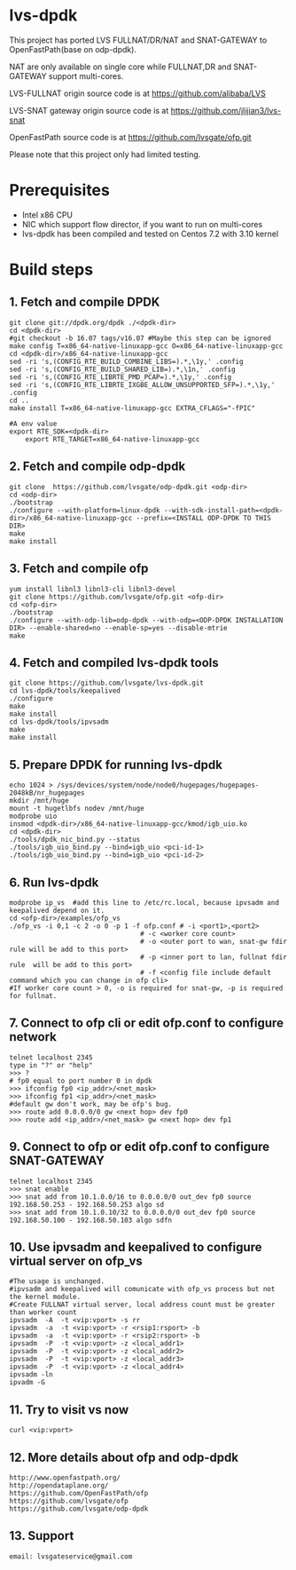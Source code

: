 # lvs-dpdk

This project has ported LVS FULLNAT/DR/NAT and SNAT-GATEWAY to OpenFastPath(base on odp-dpdk).

NAT are only available on single core while FULLNAT,DR and SNAT-GATEWAY support multi-cores.

LVS-FULLNAT origin source code is at https://github.com/alibaba/LVS

LVS-SNAT gateway origin source code is at https://github.com/jlijian3/lvs-snat

OpenFastPath source code is at https://github.com/lvsgate/ofp.git

Please note that this project only had limited testing.

# Prerequisites

- Intel x86 CPU
- NIC which support flow director, if you want to run on multi-cores
- lvs-dpdk has been compiled and tested on Centos 7.2 with 3.10 kernel

# Build steps

## 1. Fetch and compile DPDK

	git clone git://dpdk.org/dpdk ./<dpdk-dir>
	cd <dpdk-dir>
	#git checkout -b 16.07 tags/v16.07 #Maybe this step can be ignored
	make config T=x86_64-native-linuxapp-gcc O=x86_64-native-linuxapp-gcc
	cd <dpdk-dir>/x86_64-native-linuxapp-gcc
	sed -ri 's,(CONFIG_RTE_BUILD_COMBINE_LIBS=).*,\1y,' .config
	sed -ri 's,(CONFIG_RTE_BUILD_SHARED_LIB=).*,\1n,' .config
	sed -ri 's,(CONFIG_RTE_LIBRTE_PMD_PCAP=).*,\1y,' .config
	sed -ri 's,(CONFIG_RTE_LIBRTE_IXGBE_ALLOW_UNSUPPORTED_SFP=).*,\1y,' .config
	cd ..
	make install T=x86_64-native-linuxapp-gcc EXTRA_CFLAGS="-fPIC"
	
	#A env value
	export RTE_SDK=<dpdk-dir>
        export RTE_TARGET=x86_64-native-linuxapp-gcc
	    
## 2. Fetch and compile odp-dpdk

	git clone  https://github.com/lvsgate/odp-dpdk.git <odp-dir>
	cd <odp-dir>
	./bootstrap
	./configure --with-platform=linux-dpdk --with-sdk-install-path=<dpdk-dir>/x86_64-native-linuxapp-gcc --prefix=<INSTALL ODP-DPDK TO THIS DIR>
	make
	make install
	
## 3. Fetch and compile ofp

	yum install libnl3 libnl3-cli libnl3-devel
	git clone https://github.com/lvsgate/ofp.git <ofp-dir>
	cd <ofp-dir>
	./bootstrap
	./configure --with-odp-lib=odp-dpdk --with-odp=<ODP-DPDK INSTALLATION DIR> --enable-shared=no --enable-sp=yes --disable-mtrie
	make

## 4. Fetch and compiled lvs-dpdk tools

	git clone https://github.com/lvsgate/lvs-dpdk.git
	cd lvs-dpdk/tools/keepalived
	./configure
	make
	make install
	cd lvs-dpdk/tools/ipvsadm
	make
	make install

## 5. Prepare DPDK for running lvs-dpdk
	echo 1024 > /sys/devices/system/node/node0/hugepages/hugepages-2048kB/nr_hugepages
	mkdir /mnt/huge
	mount -t hugetlbfs nodev /mnt/huge
	modprobe uio
	insmod <dpdk-dir>/x86_64-native-linuxapp-gcc/kmod/igb_uio.ko
	cd <dpdk-dir>
	./tools/dpdk_nic_bind.py --status
	./tools/igb_uio_bind.py --bind=igb_uio <pci-id-1>
	./tools/igb_uio_bind.py --bind=igb_uio <pci-id-2>

		
## 6. Run lvs-dpdk
    modprobe ip_vs  #add this line to /etc/rc.local, because ipvsadm and keepalived depend on it.
    cd <ofp-dir>/examples/ofp_vs
    ./ofp_vs -i 0,1 -c 2 -o 0 -p 1 -f ofp.conf # -i <port1>,<port2>  
                                     # -c <worker core count> 
                                     # -o <outer port to wan, snat-gw fdir rule will be add to this port>
                                     # -p <inner port to lan, fullnat fdir rule  will be add to this port>
                                     # -f <config file include default command which you can change in ofp cli>
    #If worker core count > 0, -o is required for snat-gw, -p is required for fullnat.


## 7. Connect to ofp cli or edit ofp.conf to configure network
    telnet localhost 2345
    type in "?" or "help"
    >>> ?
    # fp0 equal to port number 0 in dpdk
    >>> ifconfig fp0 <ip_addr>/<net_mask> 
    >>> ifconfig fp1 <ip_addr>/<net_mask> 
    #default gw don't work, may be ofp's bug.
    >>> route add 0.0.0.0/0 gw <next hop> dev fp0
    >>> route add <ip_addr>/<net_mask> gw <next hop> dev fp1
    
    
## 9. Connect to ofp or edit ofp.conf to configure SNAT-GATEWAY
    telnet localhost 2345
    >>> snat enable
    >>> snat add from 10.1.0.0/16 to 0.0.0.0/0 out_dev fp0 source 192.168.50.253 - 192.168.50.253 algo sd
    >>> snat add from 10.1.0.10/32 to 0.0.0.0/0 out_dev fp0 source 192.168.50.100 - 192.168.50.103 algo sdfn
    

## 10. Use ipvsadm and keepalived to configure virtual server on ofp_vs
	#The usage is unchanged.
	#ipvsadm and keepalived will comunicate with ofp_vs process but not the kernel module.
	#Create FULLNAT virtual server, local address count must be greater than worker count
	ipvsadm  -A  -t <vip:vport> -s rr
	ipvsadm  -a  -t <vip:vport> -r <rsip1:rsport> -b
	ipvsadm  -a  -t <vip:vport> -r <rsip2:rsport> -b
	ipvsadm  -P  -t <vip:vport> -z <local_addr1>
	ipvsadm  -P  -t <vip:vport> -z <local_addr2>
	ipvsadm  -P  -t <vip:vport> -z <local_addr3>
	ipvsadm  -P  -t <vip:vport> -z <local_addr4>
	ipvsadm -ln
	ipvadm -G
    
## 11. Try to visit vs now
	curl <vip:vport>

## 12. More details about ofp and odp-dpdk
    http://www.openfastpath.org/
    http://opendataplane.org/
    https://github.com/OpenFastPath/ofp
    https://github.com/lvsgate/ofp
    https://github.com/lvsgate/odp-dpdk

## 13. Support
	email: lvsgateservice@gmail.com

